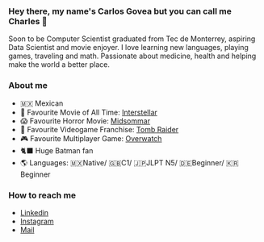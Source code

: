 ### Hey there, my name's Carlos Govea but you can call me Charles 👋

Soon to be Computer Scientist graduated from Tec de Monterrey, aspiring Data Scientist and movie enjoyer. I love learning new languages, playing games, traveling and math. Passionate about medicine, health and helping make the world a better place.

### About me
- 🇲🇽 Mexican
- 🔭 Favourite Movie of All Time: [Interstellar](https://en.wikipedia.org/wiki/Interstellar_(film))
- 😱 Favourite Horror Movie: [Midsommar](https://en.wikipedia.org/wiki/Midsommar)
- 🏹 Favourite Videogame Franchise: [Tomb Raider](https://en.wikipedia.org/wiki/Tomb_Raider)
- 🎮 Favourite Multiplayer Game: [Overwatch](https://en.wikipedia.org/wiki/Overwatch)
- 🐈‍⬛ Huge Batman fan
- 🌎 Languages: 🇲🇽Native/ 🇬🇧C1/ 🇯🇵JLPT N5/ 🇩🇪Beginner/ 🇰🇷Beginner

### How to reach me
- [Linkedin](https://www.linkedin.com/in/carlos-govea-gzz/)
- [Instagram](https://www.instagram.com/nosferatu.noire/)
- [Mail](charles-1110@hotmail.com)

<!--
**CharlesGovea/CharlesGovea** is a ✨ _special_ ✨ repository because its `README.md` (this file) appears on your GitHub profile.

Here are some ideas to get you started:

- 🔭 I’m currently working on ...
- 🌱 I’m currently learning ...
- 👯 I’m looking to collaborate on ...
- 🤔 I’m looking for help with ...
- 💬 Ask me about ...
- 📫 How to reach me: ...
- 😄 Pronouns: ...
- ⚡ Fun fact: ...
-->
